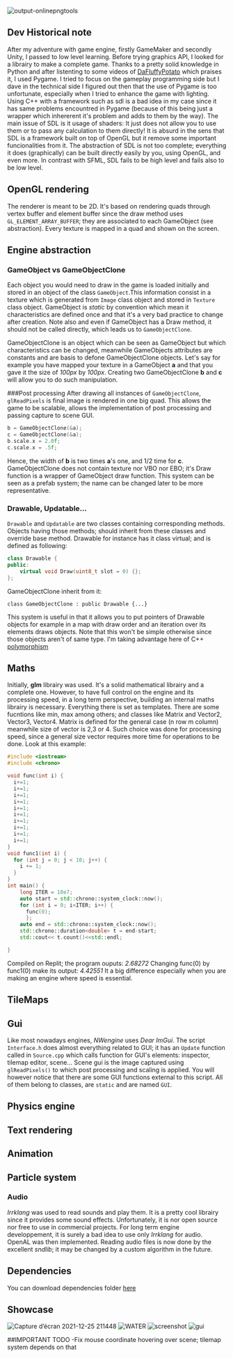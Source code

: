    ![output-onlinepngtools](https://user-images.githubusercontent.com/70033490/151452748-a7233466-a6f5-4d33-b465-be9f608c4b1a.png)


## Dev Historical note
After my adventure with game engine, firstly GameMaker and secondly Unity, I passed to low level learning.
Before trying graphics API, I looked for a librairy to make a complete game. Thanks to a pretty solid knowledge in Python and after listenting to some videos of [DaFluffyPotato](https://www.youtube.com/c/DaFluffyPotato/videos) which praises it, I used Pygame. I tried to focus on the gameplay programming side but I dave in the technical side I figured out then that the use of Pygame is too unfortunate, especially when I tried to enhance the game with lighting. Using C++ with a framework such as sdl is a bad idea in my case since it has same problems encountred in Pygame (because of this being just a wrapper which inhererent it's problem and adds to them by the way). The main issue of SDL is it usage of shaders: It just does not allow you to use them or to pass any calculation to them directly! It is absurd in the sens that SDL is a framework built on top of OpenGL but it remove some important funcionalities from it.
The abstraction of SDL is not too complete; everything it does (graphically) can be built directly easily by you, using OpenGL, and even more. In contrast with SFML, SDL fails to be high level and fails also to be low level.

## OpenGL rendering 
The renderer is meant to be 2D. It's based on rendering quads through vertex buffer and element buffer since the draw method uses ```GL_ELEMENT_ARRAY_BUFFER```; they are associated to each GameObject (see abstraction). Every texture is mapped in a quad and shown on the screen.
## Engine abstraction
### GameObject vs GameObjectClone
Each object you would need to draw in the game is loaded initially and stored in an object of the class ```GameObject```.This information consist in a texture which is generated from ```Image``` class object and stored in ```Texture``` class object. GameObject is *static* by convention which mean it characteristics are defined once and that it's a very bad practice to change after creation. Note also and even if GameObject has a Draw method, it should not be called directly, which leads us to ```GameObjectClone```.

GameObjectClone is an object which can be seen as GameObject but which characteristics can be changed, meanwhile GameObjects attributes are constants and are basis to defone GameObjectClone objects. Let's say for example you have mapped your texture in a GameObject **a** and that you gave it the size of *100px* by *100px*.
Creating two GameObjectClone **b** and **c** will allow you to do such manipulation.

###Post processing
After drawing all instances of ```GameObjectClone```, ```glReadPixels``` is final image is rendered in one big quad. This allows the game to be scalable, allows the implementation of post processing and passing capture to scene GUI.
```c++
b = GameObjectClone(&a);
c = GameObjectClone(&a);
b.scale.x = 2.0f;
c.scale.x = .5f;
```
Hence, the width of **b** is two times **a**'s one, and 1/2 time for **c**.
GameObjectClone does not contain texture nor VBO nor EBO; it's Draw function is a wrapper of GameObject draw function.
This system can be seen as a prefab system; the name can be changed later to be more representative.
### Drawable, Updatable...
```Drawable``` and ```Updatable``` are two classes containing corresponding methods. Objects having those methods; should inherit from these classes and override base method.
Drawable for instance has it class virtual; and is defined as following: 
```c++
class Drawable {
public:
	virtual void Draw(uint8_t slot = 0) {};
};
```
GameObjectClone inherit from it: 
```
class GameObjectClone : public Drawable {...}
```
This system is useful in that it allows you to put pointers of Drawable objects for example in a map with draw order and an iteration over its elements draws objects. Note that this won't be simple otherwise since those objects aren't of same type. I'm taking advantage here of C++ [polymorphism](http://labmaster.mi.infn.it/Laboratorio2/serale/www.cplusplus.com/doc/tutorial/polymorphism/)
## Maths
Initially, **glm** librairy was used. It's a solid mathematical librairy and a complete one. However, to have full control on the engine and its processing speed, in a long term perspective, building an internal maths librairy is necessary.
Everything there is set as templates. There are some fucntions like min, max among others; and classes like Matrix and Vector2, Vector3, Vector4. 
Matrix is defined for the general case (n row m column) meanwhile size of vector is 2,3 or 4. Such choice was done for processing speed, since a general size vector requires more time for operations to be done. Look at this example:
```c++
#include <iostream>
#include <chrono>

void func(int i) {
  i+=1;
  i+=1;
  i+=1;
  i+=1;
  i+=1;
  i+=1;
  i+=1;
  i+=1;
  i+=1;
  i+=1;
}
void func1(int i) {
  for (int j = 0; j < 10; j++) {
    i += 1;
  }
}
int main() {
    long ITER = 10e7;
    auto start = std::chrono::system_clock::now();
    for (int i = 0; i<ITER; i++) {
      func(0);
      };
    auto end = std::chrono::system_clock::now();
    std::chrono::duration<double> t = end-start;
    std::cout<< t.count()<<std::endl;

}

```
Compiled on Replit; the program ouputs: *2.68272*
Changing func(0) by func1(0) make its output: *4.42551*
It a big difference especially when you are making an engine where speed is essential.
## TileMaps

## Gui 
Like most nowadays engines, *NWengine* uses *Dear ImGui*. The script ```Interface.h``` does almost everything related to GUI; it has an ```Update``` function called in ```Source.cpp``` which calls function for GUI's elements: inspector, tilemap editor, scene... 
Scene gui is the image captured using ```glReadPixels()``` to which post processing and scaling is applied. You will however notice that there are some GUI functions external to this script. All of them belong to classes, are ```static``` and are named ```GUI```. 

## Physics engine

## Text rendering

## Animation

## Particle system
### Audio 
*Irrklang* was used to read sounds and play them. It is a pretty cool librairy since it provides some sound effects. Unfortunately, it is nor open source nor free to use in commercial projects. For long term engine developpement, it is surely a bad idea to use only *Irrklang* for audio. OpenAL was then implemented. Reading audio files is now done by the excellent *sndlib*; it may be changed by a custom algorithm in the future.
## Dependencies

You can download dependencies folder [here](https://drive.google.com/drive/folders/12KNRHFGtMr7wbPIBco3QYLIMWeVaVTaj?usp=sharing) 


## Showcase

![Capture d’écran 2021-12-25 211448](https://user-images.githubusercontent.com/70033490/147395215-b24eca90-21f1-4b33-b3f3-a505bee34a0d.png)
![WATER](https://user-images.githubusercontent.com/70033490/147420571-3e49d7a0-9139-4da4-b962-bca525d3542d.png)
![screenshot](https://user-images.githubusercontent.com/70033490/151452698-d99a92ff-8b3a-41a1-9f96-15f16891caf8.png)
![gui](https://user-images.githubusercontent.com/70033490/152257615-c879b64f-734e-4ea7-8200-a0af8afdfba9.png)


##IMPORTANT TODO
-Fix mouse coordinate hovering over scene; tilemap system depends on that
